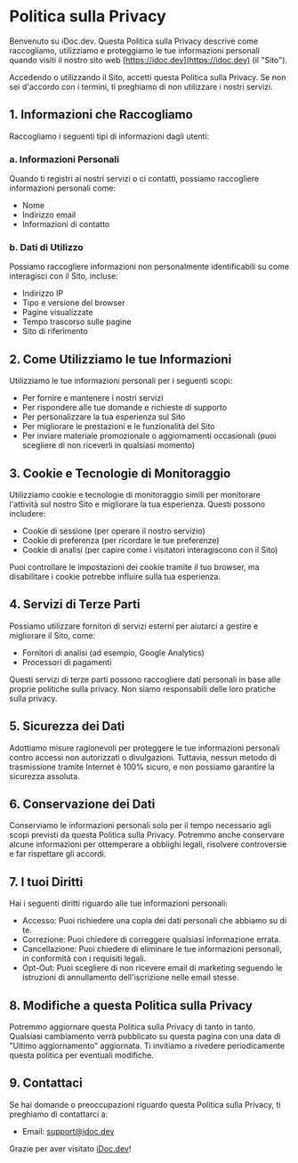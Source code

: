 # Politica sulla Privacy

Benvenuto su iDoc.dev. Questa Politica sulla Privacy descrive come raccogliamo, utilizziamo e proteggiamo le tue informazioni personali quando visiti il nostro sito web [https://idoc.dev](https://idoc.dev) (il "Sito").

Accedendo o utilizzando il Sito, accetti questa Politica sulla Privacy. Se non sei d'accordo con i termini, ti preghiamo di non utilizzare i nostri servizi.

## 1. Informazioni che Raccogliamo

Raccogliamo i seguenti tipi di informazioni dagli utenti:

### a. Informazioni Personali
Quando ti registri ai nostri servizi o ci contatti, possiamo raccogliere informazioni personali come:
- Nome
- Indirizzo email
- Informazioni di contatto

### b. Dati di Utilizzo
Possiamo raccogliere informazioni non personalmente identificabili su come interagisci con il Sito, incluse:
- Indirizzo IP
- Tipo e versione del browser
- Pagine visualizzate
- Tempo trascorso sulle pagine
- Sito di riferimento

## 2. Come Utilizziamo le tue Informazioni

Utilizziamo le tue informazioni personali per i seguenti scopi:
- Per fornire e mantenere i nostri servizi
- Per rispondere alle tue domande e richieste di supporto
- Per personalizzare la tua esperienza sul Sito
- Per migliorare le prestazioni e le funzionalità del Sito
- Per inviare materiale promozionale o aggiornamenti occasionali (puoi scegliere di non riceverli in qualsiasi momento)

## 3. Cookie e Tecnologie di Monitoraggio

Utilizziamo cookie e tecnologie di monitoraggio simili per monitorare l'attività sul nostro Sito e migliorare la tua esperienza. Questi possono includere:
- Cookie di sessione (per operare il nostro servizio)
- Cookie di preferenza (per ricordare le tue preferenze)
- Cookie di analisi (per capire come i visitatori interagiscono con il Sito)

Puoi controllare le impostazioni dei cookie tramite il tuo browser, ma disabilitare i cookie potrebbe influire sulla tua esperienza.

## 4. Servizi di Terze Parti

Possiamo utilizzare fornitori di servizi esterni per aiutarci a gestire e migliorare il Sito, come:
- Fornitori di analisi (ad esempio, Google Analytics)
- Processori di pagamenti

Questi servizi di terze parti possono raccogliere dati personali in base alle proprie politiche sulla privacy. Non siamo responsabili delle loro pratiche sulla privacy.

## 5. Sicurezza dei Dati

Adottiamo misure ragionevoli per proteggere le tue informazioni personali contro accessi non autorizzati o divulgazioni. Tuttavia, nessun metodo di trasmissione tramite Internet è 100% sicuro, e non possiamo garantire la sicurezza assoluta.

## 6. Conservazione dei Dati

Conserviamo le informazioni personali solo per il tempo necessario agli scopi previsti da questa Politica sulla Privacy. Potremmo anche conservare alcune informazioni per ottemperare a obblighi legali, risolvere controversie e far rispettare gli accordi.

## 7. I tuoi Diritti

Hai i seguenti diritti riguardo alle tue informazioni personali:
- Accesso: Puoi richiedere una copia dei dati personali che abbiamo su di te.
- Correzione: Puoi chiedere di correggere qualsiasi informazione errata.
- Cancellazione: Puoi chiedere di eliminare le tue informazioni personali, in conformità con i requisiti legali.
- Opt-Out: Puoi scegliere di non ricevere email di marketing seguendo le istruzioni di annullamento dell'iscrizione nelle email stesse.

## 8. Modifiche a questa Politica sulla Privacy

Potremmo aggiornare questa Politica sulla Privacy di tanto in tanto. Qualsiasi cambiamento verrà pubblicato su questa pagina con una data di "Ultimo aggiornamento" aggiornata. Ti invitiamo a rivedere periodicamente questa politica per eventuali modifiche.

## 9. Contattaci

Se hai domande o preoccupazioni riguardo questa Politica sulla Privacy, ti preghiamo di contattarci a:
- Email: [support@idoc.dev](mailto:support@idoc.dev)

Grazie per aver visitato [iDoc.dev](https://idoc.dev/it/)!
